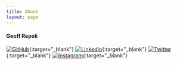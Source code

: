 ```yaml
---
title: About
layout: page
---
```


#### Geoff Repoli
[![GitHub](/media/images/GitHub-Mark-24px.png)](https://github.com/geoffrepoli){:target="_blank"}
[![LinkedIn](/media/images/In-Black-24px.png)](https://www.linkedin.com/in/geoff-repoli-b311a595){:target="_blank"}
[![Twitter](/media/images/Twitter_Social_Icon_Blue.png)](https://twitter.com/geoffrepoli){:target="_blank"}
[![Instagram](/media/images/Instagram-24px.png)](https://instagram.com/geoffrepoli){:target="_blank"}
